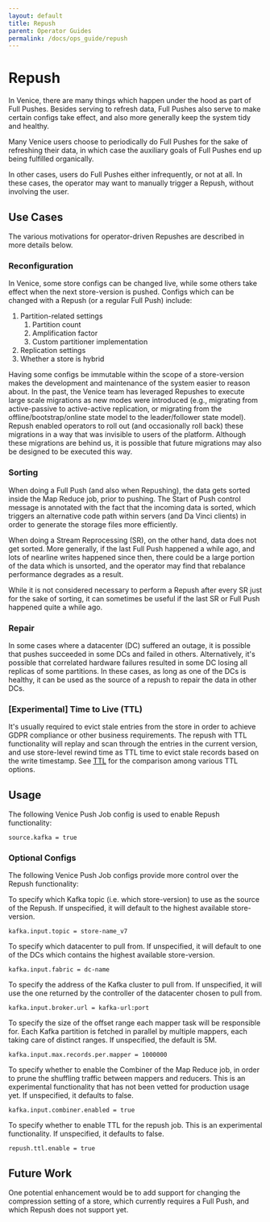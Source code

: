 ```yaml
---
layout: default
title: Repush
parent: Operator Guides
permalink: /docs/ops_guide/repush
---
```


# Repush

In Venice, there are many things which happen under the hood as part of Full Pushes. Besides serving to refresh data,
Full Pushes also serve to make certain configs take effect, and also more generally keep the system tidy and healthy.

Many Venice users choose to periodically do Full Pushes for the sake of refreshing their data, in which case the
auxiliary goals of Full Pushes end up being fulfilled organically.

In other cases, users do Full Pushes either infrequently, or not at all. In these cases, the operator may want to 
manually trigger a Repush, without involving the user.

## Use Cases
The various motivations for operator-driven Repushes are described in more details below.

### Reconfiguration
In Venice, some store configs can be changed live, while some others take effect when the next store-version is pushed.
Configs which can be changed with a Repush (or a regular Full Push) include:

1. Partition-related settings
   1. Partition count
   2. Amplification factor
   3. Custom partitioner implementation
2. Replication settings
3. Whether a store is hybrid

Having some configs be immutable within the scope of a store-version makes the development and maintenance of the system
easier to reason about. In the past, the Venice team has leveraged Repushes to execute large scale migrations as new
modes were introduced (e.g., migrating from active-passive to active-active replication, or migrating from the 
offline/bootstrap/online state model to the leader/follower state model). Repush enabled operators to roll out (and 
occasionally roll back) these migrations in a way that was invisible to users of the platform. Although these migrations 
are behind us, it is possible that future migrations may also be designed to be executed this way.

### Sorting
When doing a Full Push (and also when Repushing), the data gets sorted inside the Map Reduce job, prior to pushing. The 
Start of Push control message is annotated with the fact that the incoming data is sorted, which triggers an alternative 
code path within servers (and Da Vinci clients) in order to generate the storage files more efficiently.

When doing a Stream Reprocessing (SR), on the other hand, data does not get sorted. More generally, if the last Full 
Push happened a while ago, and lots of nearline writes happened since then, there could be a large portion of the data 
which is unsorted, and the operator may find that rebalance performance degrades as a result.

While it is not considered necessary to perform a Repush after every SR just for the sake of sorting, it can sometimes 
be useful if the last SR or Full Push happened quite a while ago.

### Repair
In some cases where a datacenter (DC) suffered an outage, it is possible that pushes succeeded in some DCs and failed in
others. Alternatively, it's possible that correlated hardware failures resulted in some DC losing all replicas of some 
partitions. In these cases, as long as one of the DCs is healthy, it can be used as the source of a repush to repair the
data in other DCs.

### [Experimental] Time to Live (TTL)
It's usually required to evict stale entries from the store in order to achieve GDPR compliance or other business requirements.
The repush with TTL functionality will replay and scan through the entries in the current version, 
and use store-level rewind time as TTL time to evict stale records based on the write timestamp. See [TTL](../user_guide/ttl)
for the comparison among various TTL options.

## Usage
The following Venice Push Job config is used to enable Repush functionality:
```
source.kafka = true
```

### Optional Configs
The following Venice Push Job configs provide more control over the Repush functionality:

To specify which Kafka topic (i.e. which store-version) to use as the source of the Repush. If unspecified, it will
default to the highest available store-version.
```
kafka.input.topic = store-name_v7
```

To specify which datacenter to pull from. If unspecified, it will default to one of the DCs which contains the highest
available store-version.
```
kafka.input.fabric = dc-name
```

To specify the address of the Kafka cluster to pull from. If unspecified, it will use the one returned by the controller
of the datacenter chosen to pull from.
```
kafka.input.broker.url = kafka-url:port
```

To specify the size of the offset range each mapper task will be responsible for. Each Kafka partition is fetched in
parallel by multiple mappers, each taking care of distinct ranges. If unspecified, the default is 5M.
```
kafka.input.max.records.per.mapper = 1000000
```

To specify whether to enable the Combiner of the Map Reduce job, in order to prune the shuffling traffic between mappers
and reducers. This is an experimental functionality that has not been vetted for production usage yet. If unspecified,
it defaults to false.
```
kafka.input.combiner.enabled = true
```

To specify whether to enable TTL for the repush job. This is an experimental functionality.
If unspecified, it defaults to false.
```
repush.ttl.enable = true
```

## Future Work

One potential enhancement would be to add support for changing the compression setting of a store, which currently
requires a Full Push, and which Repush does not support yet.